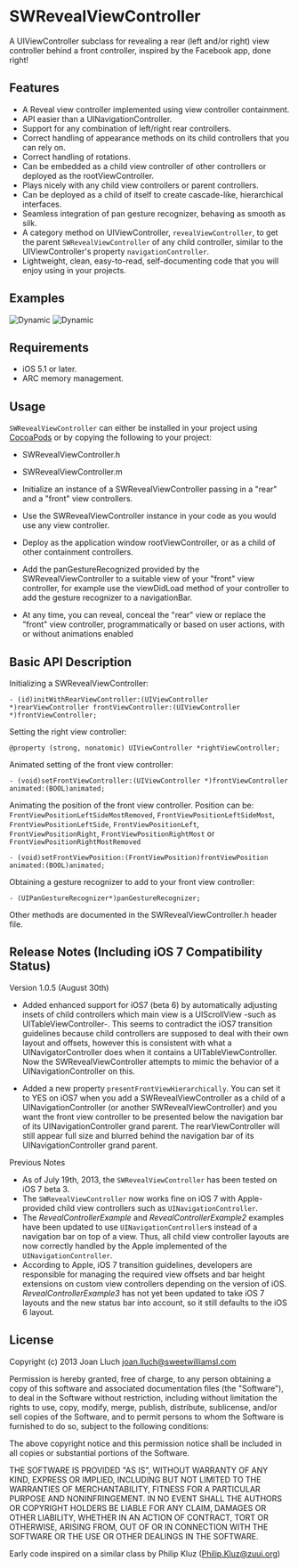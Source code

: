 # SWRevealViewController

A UIViewController subclass for revealing a rear (left and/or right) view controller behind a front controller, inspired by the Facebook app, done right!

## Features

* A Reveal view controller implemented using view controller containment.
* API easier than a UINavigationController.
* Support for any combination of left/right rear controllers.
* Correct handling of appearance methods on its child controllers that you can rely on.
* Correct handling of rotations.
* Can be embedded as a child view controller of other controllers or deployed as the rootViewController.
* Plays nicely with any child view controllers or parent controllers.
* Can be deployed as a child of itself to create cascade-like, hierarchical interfaces.
* Seamless integration of pan gesture recognizer, behaving as smooth as silk.
* A category method on UIViewController, `revealViewController`, to get the parent `SWRevealViewController` of any child controller, similar to the UIViewController's property `navigationController`.
* Lightweight, clean, easy-to-read, self-documenting code that you will enjoy using in your projects.

## Examples

![Dynamic](https://raw.github.com/John-Lluch/SWRevealViewController/master/SWRevealViewController3.png)
![Dynamic](https://raw.github.com/John-Lluch/SWRevealViewController/master/SWRevealViewController.png)


## Requirements

* iOS 5.1 or later.
* ARC memory management.

## Usage

`SWRevealViewController` can either be installed in your project using [CocoaPods](http://cocoapods.org/) or by copying the following to your project:
* SWRevealViewController.h
* SWRevealViewController.m

* Initialize an instance of a SWRevealViewController passing in a "rear" and a "front" view controllers.
* Use the SWRevealViewController instance in your code as you would use any view controller.
* Deploy as the application window rootViewController, or as a child of other containment controllers.
* Add the panGestureRecognized provided by the SWRevealViewController to a suitable view of your "front" view controller, for example use the viewDidLoad method of your controller to add the gesture recognizer to a navigationBar.
* At any time, you can reveal, conceal the "rear" view or replace the "front" view controller, programmatically or based on user actions, with or without animations enabled

## Basic API Description

Initializing a SWRevealViewController:

    - (id)initWithRearViewController:(UIViewController *)rearViewController frontViewController:(UIViewController *)frontViewController;

Setting the right view controller:

	@property (strong, nonatomic) UIViewController *rightViewController;
	
Animated setting of the front view controller:

    - (void)setFrontViewController:(UIViewController *)frontViewController animated:(BOOL)animated;

Animating the position of the front view controller. Position can be: `FrontViewPositionLeftSideMostRemoved`, `FrontViewPositionLeftSideMost`, `FrontViewPositionLeftSide`, `FrontViewPositionLeft`, `FrontViewPositionRight`, `FrontViewPositionRightMost` or `FrontViewPositionRightMostRemoved`

	- (void)setFrontViewPosition:(FrontViewPosition)frontViewPosition animated:(BOOL)animated;
	
Obtaining a gesture recognizer to add to your front view controller:

	- (UIPanGestureRecognizer*)panGestureRecognizer;
	
Other methods are documented in the SWRevealViewController.h header file. 


## Release Notes (Including iOS 7 Compatibility Status)

Version 1.0.5 (August 30th)

* Added enhanced support for iOS7 (beta 6) by automatically adjusting insets of child controllers which main view is a UIScrollView -such as UITableViewController-. This seems to contradict the iOS7 transition guidelines because child controllers are supposed to deal with their own layout and offsets, however this is consistent with what a UINavigatorController does when it contains a UITableViewController. Now the SWRevealViewController attempts to mimic the behavior of a UINavigationController on this. 

* Added a new property `presentFrontViewHierarchically`. You can set it to YES on iOS7 when you add a SWRevealViewController as a child of a UINavigationController (or another SWRevealViewController) and you want the front view controller to be presented below the navigation bar of its UINavigationController grand parent. The rearViewController will still appear full size and blurred behind the navigation bar of its UINavigationController grand parent.

Previous Notes

* As of July 19th, 2013, the `SWRevealViewController` has been tested on iOS 7 beta 3.
* The `SWRevealViewController` now works fine on iOS 7 with Apple-provided child view controllers such as `UINavigationController`.
* The *RevealControllerExample* and *RevealControllerExample2* examples have been updated to use `UINavigationController`s instead of a navigation bar on top of a view. Thus, all child view controller layouts are now correctly handled by the Apple implemented of the `UINavigationController`.
* According to Apple, iOS 7 transition guidelines, developers are responsible for managing the required view offsets and bar height extensions on custom view controllers depending on the version of iOS. *RevealControllerExample3* has not yet been updated to take iOS 7 layouts and the new status bar into account, so it still defaults to the iOS 6 layout.
	
## License

Copyright (c) 2013 Joan Lluch <joan.lluch@sweetwilliamsl.com>

Permission is hereby granted, free of charge, to any person obtaining a copy
of this software and associated documentation files (the "Software"), to deal
in the Software without restriction, including without limitation the rights
to use, copy, modify, merge, publish, distribute, sublicense, and/or sell
copies of the Software, and to permit persons to whom the Software is furnished
to do so, subject to the following conditions:

The above copyright notice and this permission notice shall be included in all
copies or substantial portions of the Software.

THE SOFTWARE IS PROVIDED "AS IS", WITHOUT WARRANTY OF ANY KIND, EXPRESS OR
IMPLIED, INCLUDING BUT NOT LIMITED TO THE WARRANTIES OF MERCHANTABILITY,
FITNESS FOR A PARTICULAR PURPOSE AND NONINFRINGEMENT. IN NO EVENT SHALL THE
AUTHORS OR COPYRIGHT HOLDERS BE LIABLE FOR ANY CLAIM, DAMAGES OR OTHER
LIABILITY, WHETHER IN AN ACTION OF CONTRACT, TORT OR OTHERWISE, ARISING FROM,
OUT OF OR IN CONNECTION WITH THE SOFTWARE OR THE USE OR OTHER DEALINGS IN
THE SOFTWARE.

Early code inspired on a similar class by Philip Kluz (Philip.Kluz@zuui.org)
